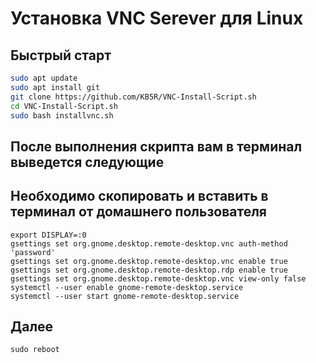 # Установка VNC Serever для Linux

## Быстрый старт 
```bash
sudo apt update
sudo apt install git
git clone https://github.com/KB5R/VNC-Install-Script.sh
cd VNC-Install-Script.sh
sudo bash installvnc.sh
```
## После выполнения скрипта вам в терминал выведется следующие
## Необходимо скопировать и вставить в терминал от домашнего пользователя
```
export DISPLAY=:0
gsettings set org.gnome.desktop.remote-desktop.vnc auth-method 'password'
gsettings set org.gnome.desktop.remote-desktop.vnc enable true
gsettings set org.gnome.desktop.remote-desktop.rdp enable true
gsettings set org.gnome.desktop.remote-desktop.vnc view-only false
systemctl --user enable gnome-remote-desktop.service
systemctl --user start gnome-remote-desktop.service
```
## Далее
```
sudo reboot
```
